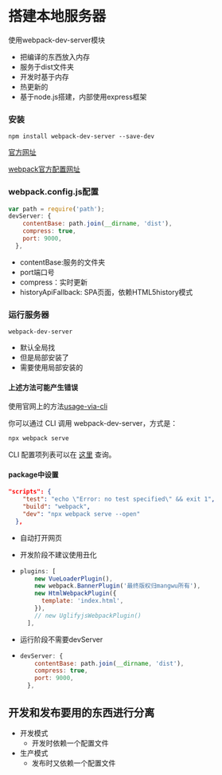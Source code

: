 # 搭建本地服务器

使用webpack-dev-server模块

+ 把编译的东西放入内存
+ 服务于dist文件夹
+ 开发时基于内存
+ 热更新的
+ 基于node.js搭建，内部使用express框架

### 安装

```
npm install webpack-dev-server --save-dev
```

[官方网址](https://github.com/webpack/webpack-dev-server)

[webpack官方配置网址](https://webpack.docschina.org/configuration/dev-server/#root)

### webpack.config.js配置

```js
var path = require('path'); 
devServer: {
    contentBase: path.join(__dirname, 'dist'),
    compress: true,
    port: 9000,
  },
```

+ contentBase:服务的文件夹
+ port端口号
+ compress：实时更新
+ historyApiFallback: SPA页面，依赖HTML5history模式

### 运行服务器

```shell
webpack-dev-server
```

+ 默认全局找
+ 但是局部安装了
+ 需要使用局部安装的

#### 上述方法可能产生错误

使用官网上的方法[usage-via-cli](https://webpack.docschina.org/configuration/dev-server/#usage-via-cli)

你可以通过 CLI 调用 webpack-dev-server，方式是：

```bash
npx webpack serve
```

CLI 配置项列表可以在 [这里](https://github.com/webpack/webpack-cli/blob/master/SERVE-OPTIONS.md) 查询。

#### package中设置

```json
"scripts": {
    "test": "echo \"Error: no test specified\" && exit 1",
    "build": "webpack",
    "dev": "npx webpack serve --open"
  },
```

+ 自动打开网页

+ 开发阶段不建议使用丑化

+ ```js
  plugins: [
      new VueLoaderPlugin(),
      new webpack.BannerPlugin('最终版权归mangwu所有'),
      new HtmlWebpackPlugin({
        template: 'index.html',
      }),
      // new UglifyjsWebpackPlugin()
    ],
  ```

  

+ 运行阶段不需要devServer

+ ```js
  devServer: {
      contentBase: path.join(__dirname, 'dist'),
      compress: true,
      port: 9000,
    },
  ```

  

## 开发和发布要用的东西进行分离

+ 开发模式
  + 开发时依赖一个配置文件
+ 生产模式
  + 发布时又依赖一个配置文件

